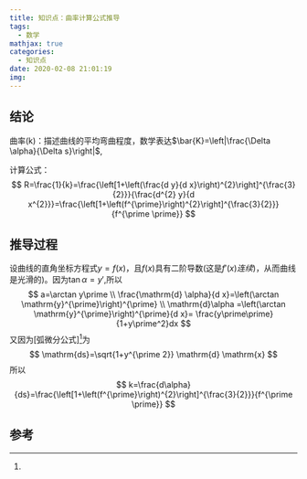```yaml
---
title: 知识点：曲率计算公式推导
tags:
  - 数学
mathjax: true
categories:
  - 知识点
date: 2020-02-08 21:01:19
img:
---
```


## 结论

曲率(k)：描述曲线的平均弯曲程度，数学表达$\bar{K}=\left|\frac{\Delta \alpha}{\Delta s}\right|$,

计算公式：
$$
R=\frac{1}{k}=\frac{\left[1+\left(\frac{d y}{d x}\right)^{2}\right]^{\frac{3}{2}}}{\frac{d^{2} y}{d x^{2}}}=\frac{\left[1+\left(f^{\prime}\right)^{2}\right]^{\frac{3}{2}}}{f^{\prime \prime}}
$$

## 推导过程

设曲线的直角坐标方程式$y=f(x)$，且$f(x)$具有二阶导数(这是$f\prime(x)连续$)，从而曲线是光滑的)。因为$\tan\alpha=y\prime$,所以
$$
a=\arctan y\prime \\
\frac{\mathrm{d} \alpha}{d x}=\left(\arctan \mathrm{y}^{\prime}\right)^{\prime} \\
\mathrm{d}\alpha =\left(\arctan \mathrm{y}^{\prime}\right)^{\prime}{d x}=
\frac{y\prime\prime}{1+y\prime^2}dx
$$
又因为[弧微分公式][^1]为
$$
\mathrm{ds}=\sqrt{1+y^{\prime 2}} \mathrm{d} \mathrm{x}
$$
所以
$$
k=\frac{d\alpha}{ds}=\frac{\left[1+\left(f^{\prime}\right)^{2}\right]^{\frac{3}{2}}}{f^{\prime \prime}}
$$

## 参考

[^1]: 

[1]: https://www.cnblogs.com/fujj/p/9704589.html